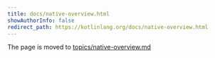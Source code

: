 ```yaml
---
title: docs/native-overview.html
showAuthorInfo: false
redirect_path: https://kotlinlang.org/docs/native-overview.html
---
```


The page is moved to [topics/native-overview.md](docs/topics/native-overview.md)
